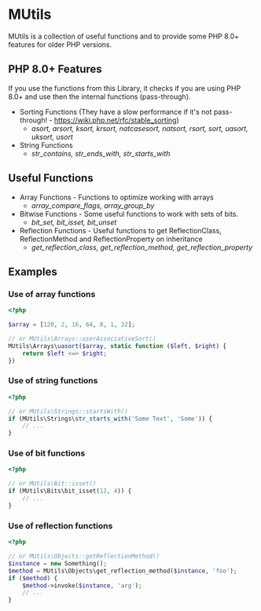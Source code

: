 # MUtils

MUtils is a collection of useful functions and to provide some PHP 8.0+ features for older PHP versions.

## PHP 8.0+ Features
If you use the functions from this Library, it checks if you are using PHP 8.0+ and use then the internal functions (pass-through).
- Sorting Functions (They have a slow performance if it's not pass-through! - https://wiki.php.net/rfc/stable_sorting)
  - _asort, arsort, ksort, krsort, natcasesort, natsort, rsort, sort, uasort, uksort, usort_
- String Functions
  - _str_contains, str_ends_with, str_starts_with_

## Useful Functions
- Array Functions - Functions to optimize working with arrays
  - _array_compare_flags, array_group_by_
- Bitwise Functions - Some useful functions to work with sets of bits.
  - _bit_set, bit_isset, bit_unset_
- Reflection Functions - Useful functions to get ReflectionClass, ReflectionMethod and ReflectionProperty on inheritance
  - _get_reflection_class, get_reflection_method, get_reflection_property_

## Examples
### Use of array functions
```php
<?php

$array = [128, 2, 16, 64, 8, 1, 32];

// or MUtils\Arrays::userAssociativeSort()
MUtils\Arrays\uasort($array, static function ($left, $right) {
    return $left <=> $right;
})
```

### Use of string functions 
```php
<?php

// or MUtils\Strings::startsWith()
if (MUtils\Strings\str_starts_with('Some Text', 'Some')) {
    // ...
}
```

### Use of bit functions
```php
<?php

// or MUtils\Bit::isset()
if (MUtils\Bits\bit_isset(12, 4)) {
    // ...
}
```

### Use of reflection functions
```php
<?php

// or MUtils\Objects::getReflectionMethod()
$instance = new Something();
$method = MUtils\Objects\get_reflection_method($instance, 'foo');
if ($method) {
    $method->invoke($instance, 'arg');
    // ...
}
```
